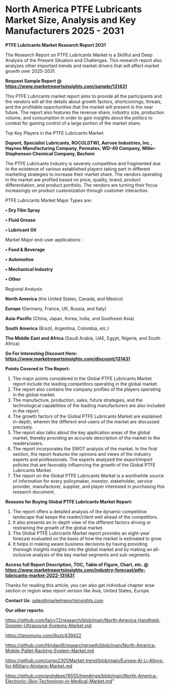 # North America PTFE Lubricants Market Size, Analysis and Key Manufacturers 2025 - 2031

<strong>PTFE Lubricants Market Research Report 2031</strong>

The Research Report on PTFE Lubricants Market is a Skillful and Deep Analysis of the Present Situation and Challenges. This research report also analyzes other important trends and market drivers that will affect market growth over 2025-2031.

<strong>Request Sample Report @ <a href=https://www.marketreportsinsights.com/sample/131431>https://www.marketreportsinsights.com/sample/131431</a></strong>

This PTFE Lubricants market report aims to provide all the participants and the vendors will all the details about growth factors, shortcomings, threats, and the profitable opportunities that the market will present in the near future. The report also features the revenue share, industry size, production volume, and consumption in order to gain insights about the politics to contest for gaining control of a large portion of the market share.

Top Key Players in the PTFE Lubricants Market:

<strong>Dupont, Specialist Lubricants, ROCOL(ITW), Aervoe Industries, Inc., Haynes Manufacturing Company, Permatex, WD-40 Company, Miller-Stephenson Chemical Company, Bechem</strong>

The PTFE Lubricants Industry is severely competitive and fragmented due to the existence of various established players taking part in different marketing strategies to increase their market share. The vendors operating in the market are profiled based on price, quality, brand, product differentiation, and product portfolio. The vendors are turning their focus increasingly on product customization through customer interaction.

PTFE Lubricants Market Major Types are:

<strong>• Dry Film Spray

• Fluid Grease

• Lubricant Oil</strong>

Market Major end-user applications :

<strong>• Food & Beverage

• Automotive

• Mechanical Industry

• Other</strong>

Regional Analysis

</u><strong><b>North America</b></strong> (the United States, Canada, and Mexico)

<strong><b>Europe </b></strong>(Germany, France, UK, Russia, and Italy)

<strong><b>Asia-Pacific</b></strong> (China, Japan, Korea, India, and Southeast Asia)

<strong><b>South America</b></strong> (Brazil, Argentina, Colombia, etc.)

<strong><b>The Middle East and Africa</b></strong> (Saudi Arabia, UAE, Egypt, Nigeria, and South Africa)

<strong>Go For Interesting Discount Here: <a href=https://www.marketreportsinsights.com/discount/131431>https://www.marketreportsinsights.com/discount/131431</a></strong>

<strong>Points Covered in The Report:</strong>
<ol>
  <li>The major points considered in the Global PTFE Lubricants Market report include the leading competitors operating in the global market.</li>
  <li>The report also contains the company profiles of the players operating in the global market.</li>
  <li>The manufacture, production, sales, future strategies, and the technological capabilities of the leading manufacturers are also included in the report.</li>
  <li>The growth factors of the Global PTFE Lubricants Market are explained in-depth, wherein the different end-users of the market are discussed precisely.</li>
  <li>The report also talks about the key application areas of the global market, thereby providing an accurate description of the market to the readers/users.</li>
  <li>The report incorporates the SWOT analysis of the market. In the final section, the report features the opinions and views of the industry experts and professionals. The experts analyzed the export/import policies that are favorably influencing the growth of the Global PTFE Lubricants Market.</li>
  <li>The report on the Global PTFE Lubricants Market is a worthwhile source of information for every policymaker, investor, stakeholder, service provider, manufacturer, supplier, and player interested in purchasing this research document.</li>
</ol>
<strong>Reasons for Buying Global PTFE Lubricants Market Report:</strong>

<ol>
  <li>The report offers a detailed analysis of the dynamic competitive landscape that keeps the reader/client well ahead of the competitors.</li>
  <li>It also presents an in-depth view of the different factors driving or restraining the growth of the global market.</li>
  <li>The Global PTFE Lubricants Market report provides an eight-year forecast evaluated on the basis of how the market is estimated to grow.</li>
  <li>It helps in making aware business decisions by having providing thorough insights insights into the global market and by making an all-inclusive analysis of the key market segments and sub-segments.</li>
</ol>
<strong>Access full Report Description, TOC, Table of Figure, Chart, etc. @ <a href=https://www.marketreportsinsights.com/industry-forecast/ptfe-lubricants-market-2022-131431>https://www.marketreportsinsights.com/industry-forecast/ptfe-lubricants-market-2022-131431</a></strong>


Thanks for reading this article; you can also get individual chapter wise section or region wise report version like Asia, United States, Europe.

<strong>Contact Us:</strong>
sales@marketreportsinsights.com

<strong>Our other reports:</strong>

<a href=https://github.com/faizy72/research/blob/main/North-America-Handheld-Doppler-Ultrasound-Systems-Market.md>https://github.com/faizy72/research/blob/main/North-America-Handheld-Doppler-Ultrasound-Systems-Market.md</a>

<a href=https://tanomuno.com/illust/439422>https://tanomuno.com/illust/439422</a>

<a href=https://github.com/Hindavi8/researchgrowth/blob/main/North-America-Mobile-Pallet-Racking-System-Market.md>https://github.com/Hindavi8/researchgrowth/blob/main/North-America-Mobile-Pallet-Racking-System-Market.md</a>

<a href=https://github.com/cargo2301/Market-trend/blob/main/Europe-Al-Li-Alloys-for-Military-Airplane-Market.md>https://github.com/cargo2301/Market-trend/blob/main/Europe-Al-Li-Alloys-for-Military-Airplane-Market.md</a>

<a href=https://github.com/arshdeep76555/trendingg/blob/main/North-America-Electronic-Skin-Technology-in-Medical-Market.md>https://github.com/arshdeep76555/trendingg/blob/main/North-America-Electronic-Skin-Technology-in-Medical-Market.md</a>"
